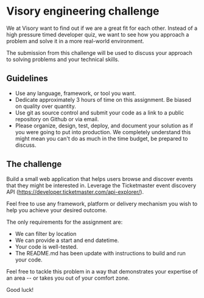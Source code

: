 # Visory engineering challenge

We at Visory want to find out if we are a great fit for each other. Instead of a high pressure timed developer quiz, we want to see how you approach a problem and solve it in a more real-world environment.

The submission from this challenge will be used to discuss your approach to solving problems and your technical skills.

## Guidelines

- Use any language, framework, or tool you want.
- Dedicate approximately 3 hours of time on this assignment. Be biased on quality over quantity.
- Use git as source control and submit your code as a link to a public repository on Github or via email.
- Please organize, design, test, deploy, and document your solution as if you were going to put into production. We completely understand this might mean you can't do as much in the time budget, be prepared to discuss.

## The challenge

Build a small web application that helps users browse and discover events that they might be interested in. Leverage the Ticketmaster event discovery API (https://developer.ticketmaster.com/api-explorer/).

Feel free to use any framework, platform or delivery mechanism you wish to help you achieve your desired outcome.

The only requirements for the assignment are:

- We can filter by location
- We can provide a start and end datetime.
- Your code is well-tested.
- The README.md has been update with instructions to build and run your code.

Feel free to tackle this problem in a way that demonstrates your expertise of an area -- or takes you out of your comfort zone.

Good luck!
